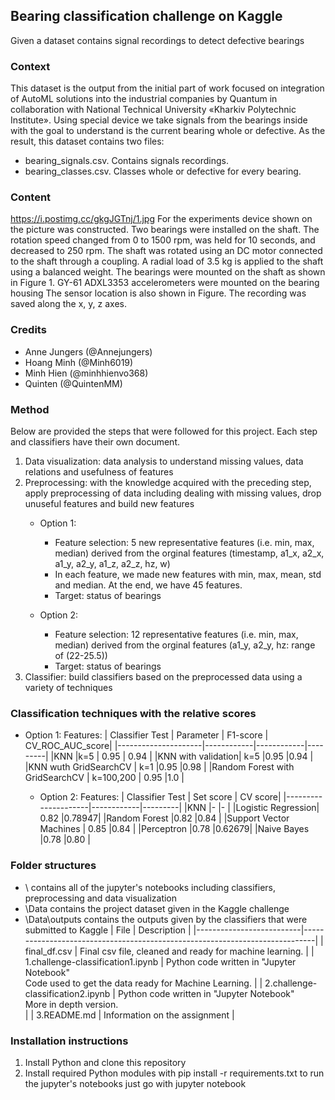 ## Bearing classification challenge on Kaggle
Given a dataset contains signal recordings to detect defective bearings

### Context
This dataset is the output from the initial part of work focused on integration of AutoML solutions into the industrial companies by Quantum in collaboration with National Technical University «Kharkiv Polytechnic Institute». Using special device we take signals from the bearings inside with the goal to understand is the current bearing whole or defective. As the result, this dataset contains two files:

 - bearing_signals.csv. Contains signals recordings.
 - bearing_classes.csv. Classes whole or defective for every bearing.
### Content
https://i.postimg.cc/gkgJGTnj/1.jpg
For the experiments device shown on the picture was constructed. Two bearings were installed on the shaft. The rotation speed changed from 0 to 1500 rpm, was held for 10 seconds, and decreased to 250 rpm. The shaft was rotated using an DC motor connected to the shaft through a coupling. A radial load of 3.5 kg is applied to the shaft using a balanced weight.
The bearings were mounted on the shaft as shown in Figure 1. GY-61 ADXL3353 accelerometers were mounted on the bearing housing The sensor location is also shown in Figure. The recording was saved along the x, y, z axes.


### Credits
* Anne Jungers (@Annejungers)
* Hoang Minh (@Minh6019)
* Minh Hien (@minhhienvo368)
* Quinten (@QuintenMM)

### Method
Below are provided the steps that were followed for this project. Each step and classifiers have their own document.
 1. Data visualization: data analysis to understand missing values, data relations and usefulness of features
 2. Preprocessing: with the knowledge acquired with the preceding step, apply preprocessing of data including dealing with missing values, drop unuseful features and build new features
    - Option 1: 
         - Feature selection: 5 new representative features (i.e. min, max, median) derived from the orginal features (timestamp, a1_x, a2_x, a1_y, a2_y, a1_z, a2_z, hz, w)
         - In each feature, we made new features with min, max, mean, std and median. At the end, we have 45 features.  
         - Target: status of bearings
  
    - Option 2: 
         - Feature selection: 12 representative features (i.e. min, max, median) derived from the orginal features (a1_y, a2_y, hz: range of (22-25.5))
         - Target: status of bearings 
 3. Classifier: build classifiers based on the preprocessed data using a variety of techniques

### Classification techniques with the relative scores
- Option 1: Features:
  | Classifier	Test     | Parameter  | F1-score  | CV_ROC_AUC_score|
  |---------------------|------------|------------|---------|
  |KNN	|k=5	| 0.95 	| 0.94	|
  |KNN with validation|	k=5	|0.95 |0.94 |
  |KNN wuth GridSearchCV	| k=1	|0.95	|0.98 |
  |Random Forest with GridSearchCV	| k=100,200	| 0.95	|1.0 |
  
  
  - Option 2: Features: 
  | Classifier	Test     | Set score  | CV score|
  |---------------------|------------|---------|
  |KNN	|-	|-	|
  |Logistic Regression|	0.82	|0.78947|
  |Random Forest	|0.82	|0.84	|
  |Support Vector Machines	| 0.85	|0.84	|
  |Perceptron	|0.78	|0.62679|
  |Naive Bayes	|0.78	|0.80	|

### Folder structures
* \ contains all of the jupyter's notebooks including classifiers, preprocessing and data visualization
* \Data contains the project dataset given in the Kaggle challenge
* \Data\outputs contains the outputs given by the classifiers that were submitted to Kaggle
  | File                     | Description                                                                 |
  |--------------------------|-----------------------------------------------------------------------------|
  | final_df.csv             | Final csv file, cleaned and ready for machine learning. |
  | 1.challenge-classification1.ipynb   | Python code written in "Jupyter Notebook"  <br>Code used to get the data ready for Machine Learning.  |
  | 2.challenge-classification2.ipynb | Python code written in "Jupyter Notebook" <br>More in depth version. <br>|
  | 3.README.md           | Information on the assignment                   |  

### Installation instructions
1. Install Python and clone this repository
2. Install required Python modules with pip install -r requirements.txt
to run the jupyter's notebooks just go with jupyter notebook
